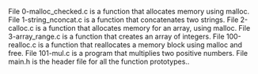 File 0-malloc_checked.c is a function that allocates memory using malloc.
File 1-string_nconcat.c is a function that concatenates two strings.
File 2-calloc.c is a function that allocates memory for an array, using malloc.
File 3-array_range.c is a function that creates an array of integers.
File 100-realloc.c is a function that reallocates a memory block using malloc and free.
File 101-mul.c is a program that multiplies two positive numbers.
File main.h is the header file for all the function prototypes..
